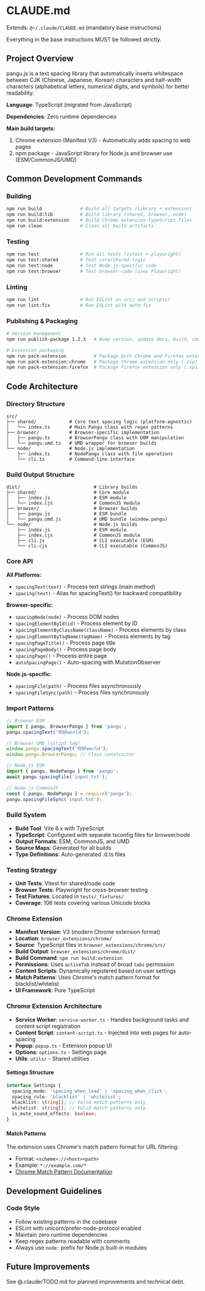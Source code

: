 # CLAUDE.md

Extends: `@~/.claude/CLAUDE.md` (mandatory base instructions)

Everything in the base instructions MUST be followed strictly.

## Project Overview

pangu.js is a text spacing library that automatically inserts whitespace between CJK (Chinese, Japanese, Korean) characters and half-width characters (alphabetical letters, numerical digits, and symbols) for better readability.

**Language**: TypeScript (migrated from JavaScript)

**Dependencies**: Zero runtime dependencies

**Main build targets:**

1. Chrome extension (Manifest V3) - Automatically adds spacing to web pages
2. npm package - JavaScript library for Node.js and browser use (ESM/CommonJS/UMD)

## Common Development Commands

### Building

```bash
npm run build              # Build all targets (library + extension)
npm run build:lib          # Build library (shared, browser, node)
npm run build:extension    # Build Chrome extension TypeScript files
npm run clean              # Clean all build artifacts
```

### Testing

```bash
npm run test               # Run all tests (vitest + playwright)
npm run test:shared        # Test core/shared logic
npm run test:node          # Test Node.js-specific code
npm run test:browser       # Test browser code (uses Playwright)
```

### Linting

```bash
npm run lint               # Run ESLint on src/ and scripts/
npm run lint:fix           # Run ESLint with auto-fix
```

### Publishing & Packaging

```bash
# Version management
npm run publish-package 1.2.3   # Bump version, update docs, build, commit, and tag

# Extension packaging
npm run pack-extension          # Package both Chrome and Firefox extensions
npm run pack-extension:chrome   # Package Chrome extension only (.zip)
npm run pack-extension:firefox  # Package Firefox extension only (.xpi)
```

## Code Architecture

### Directory Structure

```
src/
├── shared/            # Core text spacing logic (platform-agnostic)
│   └── index.ts       # Main Pangu class with regex patterns
├── browser/           # Browser-specific implementation
│   ├── pangu.ts       # BrowserPangu class with DOM manipulation
│   └── pangu.umd.ts   # UMD wrapper for browser builds
└── node/              # Node.js implementation
    ├── index.ts       # NodePangu class with file operations
    └── cli.ts         # Command-line interface
```

### Build Output Structure

```
dist/                           # Library builds
├── shared/                     # Core module
│   ├── index.js                # ESM module
│   └── index.cjs               # CommonJS module
├── browser/                    # Browser builds
│   ├── pangu.js                # ESM bundle
│   └── pangu.umd.js            # UMD bundle (window.pangu)
└── node/                       # Node.js builds
    ├── index.js                # ESM module
    ├── index.cjs               # CommonJS module
    ├── cli.js                  # CLI executable (ESM)
    └── cli.cjs                 # CLI executable (CommonJS)
```

### Core API

**All Platforms:**

- `spacingText(text)` - Process text strings (main method)
- `spacing(text)` - Alias for spacingText() for backward compatibility

**Browser-specific:**

- `spacingNode(node)` - Process DOM nodes
- `spacingElementById(id)` - Process element by ID
- `spacingElementByClassName(className)` - Process elements by class
- `spacingElementByTagName(tagName)` - Process elements by tag
- `spacingPageTitle()` - Process page title
- `spacingPageBody()` - Process page body
- `spacingPage()` - Process entire page
- `autoSpacingPage()` - Auto-spacing with MutationObserver

**Node.js-specific:**

- `spacingFile(path)` - Process files asynchronously
- `spacingFileSync(path)` - Process files synchronously

### Import Patterns

```javascript
// Browser ESM
import { pangu, BrowserPangu } from 'pangu';
pangu.spacingText('你好world');

// Browser UMD (script tag)
window.pangu.spacingText('你好world');
window.pangu.BrowserPangu; // Class constructor

// Node.js ESM
import { pangu, NodePangu } from 'pangu';
await pangu.spacingFile('input.txt');

// Node.js CommonJS
const { pangu, NodePangu } = require('pangu');
pangu.spacingFileSync('input.txt');
```

### Build System

- **Build Tool**: Vite 6.x with TypeScript
- **TypeScript**: Configured with separate tsconfig files for browser/node
- **Output Formats**: ESM, CommonJS, and UMD
- **Source Maps**: Generated for all builds
- **Type Definitions**: Auto-generated .d.ts files

### Testing Strategy

- **Unit Tests**: Vitest for shared/node code
- **Browser Tests**: Playwright for cross-browser testing
- **Test Fixtures**: Located in `tests/_fixtures/`
- **Coverage**: 106 tests covering various Unicode blocks

### Chrome Extension

- **Manifest Version**: V3 (modern Chrome extension format)
- **Location**: `browser_extensions/chrome/`
- **Source**: TypeScript files in `browser_extensions/chrome/src/`
- **Build Output**: `browser_extensions/chrome/dist/`
- **Build Command**: `npm run build:extension`
- **Permissions**: Uses `activeTab` instead of broad `tabs` permission
- **Content Scripts**: Dynamically registered based on user settings
- **Match Patterns**: Uses Chrome's match pattern format for blacklist/whitelist
- **UI Framework**: Pure TypeScript

### Chrome Extension Architecture

- **Service Worker**: `service-worker.ts` - Handles background tasks and content script registration
- **Content Script**: `content-script.ts` - Injected into web pages for auto-spacing
- **Popup**: `popup.ts` - Extension popup UI
- **Options**: `options.ts` - Settings page
- **Utils**: `utils/` - Shared utilities

#### Settings Structure

```typescript
interface Settings {
  spacing_mode: 'spacing_when_load' | 'spacing_when_click';
  spacing_rule: 'blacklist' | 'whitelist';
  blacklist: string[]; // Valid match patterns only
  whitelist: string[]; // Valid match patterns only
  is_mute_sound_effects: boolean;
}
```

#### Match Patterns

The extension uses Chrome's match pattern format for URL filtering:

- Format: `<scheme>://<host><path>`
- Example: `*://example.com/*`
- [Chrome Match Pattern Documentation](https://developer.chrome.com/docs/extensions/develop/concepts/match-patterns)

## Development Guidelines

### Code Style

- Follow existing patterns in the codebase
- ESLint with unicorn/prefer-node-protocol enabled
- Maintain zero runtime dependencies
- Keep regex patterns readable with comments
- Always use `node:` prefix for Node.js built-in modules

## Future Improvements

See @.claude/TODO.md for planned improvements and technical debt.
